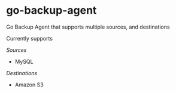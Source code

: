 # go-backup-agent

Go Backup Agent that supports multiple sources, and destinations

Currently supports

*Sources*
* MySQL

*Destinations*
* Amazon S3

